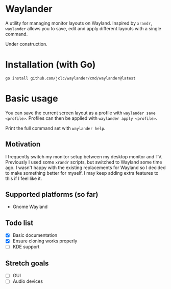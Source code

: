 # Waylander

A utility for managing monitor layouts on Wayland. Inspired by `xrandr`, `waylander` allows you to save, edit and apply different layouts with a single command.

Under construction.

# Installation (with Go)
```
go install github.com/jclc/waylander/cmd/waylander@latest
```

# Basic usage
You can save the current screen layout as a profile with `waylander save <profile>`. Profiles can then be applied with `waylander apply <profile>`.

Print the full command set with `waylander help`.

## Motivation
I frequently switch my monitor setup between my desktop monitor and TV. Previously I used some `xrandr` scripts, but switched to Wayland some time ago. I wasn't happy with the existing replacements for Wayland so I decided to make something better for myself. I may keep adding extra features to this if I feel like it.

## Supported platforms (so far)
- Gnome Wayland

## Todo list
- [X] Basic documentation
- [X] Ensure cloning works properly
- [ ] KDE support

## Stretch goals
- [ ] GUI
- [ ] Audio devices

